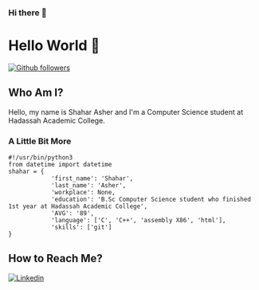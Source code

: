 ### Hi there 👋

# Hello World :duck: #
[![Github followers](https://img.shields.io/github/followers/ShaharAshe?style=social&label=Follow)](https://github.com/ShaharAshe?tab=followers)

## Who Am I? ##
Hello, my name is Shahar Asher and I'm a Computer Science student at Hadassah Academic College.

### A Little Bit More ###
```python3
#!/usr/bin/python3
from datetime import datetime
shahar = {
            'first_name': 'Shahar',
            'last_name': 'Asher',
            'workplace': None,
            'education': 'B.Sc Computer Science student who finished 1st year at Hadassah Academic College',
            'AVG': '89',
            'language': ['C', 'C++', 'assembly X86', 'html'],
            'skills': ['git']
}
```

##  How to Reach Me? ## 
[![Linkedin](https://img.shields.io/badge/LinkedIn-0077B5?style=for-the-badge&logo=linkedin&logoColor=white)](https://www.linkedin.com/in/shahar-asher-71ba82219/)

<!--
**ShaharAshe/ShaharAshe** is a ✨ _special_ ✨ repository because its `README.md` (this file) appears on your GitHub profile.

Here are some ideas to get you started:

- 🔭 I’m currently working on ...
- 🌱 I’m currently learning ...
- 👯 I’m looking to collaborate on ...
- 🤔 I’m looking for help with ...
- 💬 Ask me about ...
- 📫 How to reach me: ...
- 😄 Pronouns: ...
- ⚡ Fun fact: ...
-->
